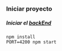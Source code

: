 ### Iniciar proyecto
##### Iniciar el [backEnd](https://github.com/Miguel1235/Tateti-BackEnd)
```
npm install
PORT=4200 npm start
```